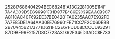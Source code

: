 252817686404294BEC682481A13C2281005E114F
7A4AC03D5D699981731D877E466E3339EAA0B307
A811CAC40F692EE37BE04201FA0235AAC7E932FD
7A7EE5DE1A64AA30EE769601FE71CC7F2C06DEBB
2B70A4562173771D691FC2E67FDD08CCCCD93291
87D9BF99F2157D8C7723A31862F346D3ADCBF733
